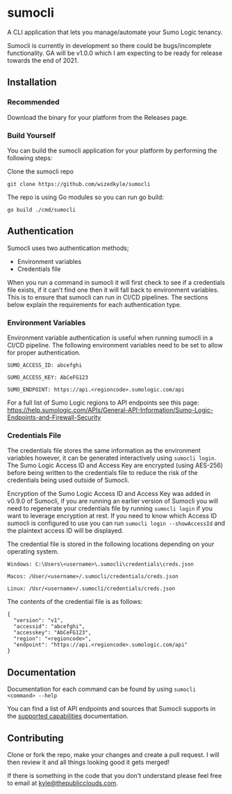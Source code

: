 # sumocli
A CLI application that lets you manage/automate your Sumo Logic tenancy. 

Sumocli is currently in development so there could be bugs/incomplete functionality.
GA will be v1.0.0 which I am expecting to be ready for release towards the end of 2021.
## Installation

### Recommended
Download the binary for your platform from the Releases page. 

### Build Yourself
You can build the sumocli application for your platform by performing the following steps:

Clone the sumocli repo

`git clone https://github.com/wizedkyle/sumocli`

The repo is using Go modules so you can run go build:

`go build ./cmd/sumocli`

## Authentication

Sumocli uses two authentication methods;
- Environment variables
- Credentials file

When you run a command in sumocli it will first check to see if a credentials file exists, if it can't find one then it will fall back to environment variables. This is to ensure that sumocli can run in CI/CD pipelines. 
The sections below explain the requirements for each authentication type.

### Environment Variables

Environment variable authentication is useful when running sumocli in a CI/CD pipeline. The following environment variables need to be set to allow for proper authentication.

```
SUMO_ACCESS_ID: abcefghi

SUMO_ACCESS_KEY: AbCeFG123

SUMO_ENDPOINT: https://api.<regioncode>.sumologic.com/api
```

For a full list of Sumo Logic regions to API endpoints see this page: 
https://help.sumologic.com/APIs/General-API-Information/Sumo-Logic-Endpoints-and-Firewall-Security

### Credentials File

The credentials file stores the same information as the environment variables however, it can be generated interactively using `sumocli login`. 
The Sumo Logic Access ID and Access Key are encrypted (using AES-256) before being written to the credentials file to reduce the risk of the credentials being 
used outside of Sumocli.

Encryption of the Sumo Logic Access ID and Access Key was added in v0.9.0 of Sumocli, if you are running
an earlier version of Sumocli you will need to regenerate your credentials file by running `sumocli login` if you want 
to leverage encryption at rest.
If you need to know which Access ID sumocli is configured to use you can run `sumocli login --showAccessId` and
the plaintext access ID will be displayed.

The credential file is stored in the following locations depending on your operating system.

```
Windows: C:\Users\<username>\.sumocli\credentials\creds.json

Macos: /User/<username>/.sumocli/credentials/creds.json

Linux: /Usr/<username>/.sumocli/credentials/creds.json
```

The contents of the credential file is as follows:

```
{
  "version": "v1",
  "accessid": "abcefghi",
  "accesskey": "AbCeFG123",
  "region": "<regioncode>",
  "endpoint": "https://api.<regioncode>.sumologic.com/api"
}
```

## Documentation

Documentation for each command can be found by using `sumocli <command> --help`

You can find a list of API endpoints and sources that Sumocli supports in the [supported capabilities](COMPATIBILITY.md) documentation.

## Contributing

Clone or fork the repo, make your changes and create a pull request. 
I will then review it and all things looking good it gets merged!

If there is something in the code that you don't understand please feel free to email at kyle@thepublicclouds.com.

